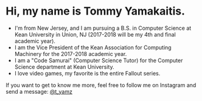# Hi, my name is Tommy Yamakaitis.
 - I'm from New Jersey, and I am pursuing a B.S. in Computer Science at Kean University in Union, NJ (2017-2018 will be my 4th and final academic year).
 - I am the Vice President of the Kean Association for Computing Machinery for the 2017-2018 academic year.
 - I am a "Code Samurai" (Computer Science Tutor) for the Computer Science department at Kean University.
 - I love video games, my favorite is the entire Fallout series.

If you want to get to know me more, feel free to follow me on Instagram and send a message:
[@t_yamz](https://instagram.com/t_yamz)

